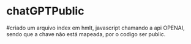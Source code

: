 # chatGPTPublic
#criado um arquivo index em hmlt, javascript chamando a api OPENAI, sendo que a chave não está mapeada, por o codigo ser public.
